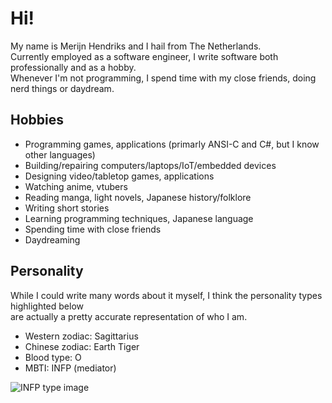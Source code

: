 # Hi!

My name is Merijn Hendriks and I hail from The Netherlands.  
Currently employed as a software engineer, I write software both professionally and as a hobby.  
Whenever I'm not programming, I spend time with my close friends, doing nerd things or daydream.

## Hobbies

- Programming games, applications (primarly ANSI-C and C#, but I know other languages)
- Building/repairing computers/laptops/IoT/embedded devices
- Designing video/tabletop games, applications
- Watching anime, vtubers
- Reading manga, light novels, Japanese history/folklore
- Writing short stories
- Learning programming techniques, Japanese language
- Spending time with close friends
- Daydreaming

## Personality

While I could write many words about it myself, I think the personality types highlighted below  
are actually a pretty accurate representation of who I am.

- Western zodiac: Sagittarius
- Chinese zodiac: Earth Tiger
- Blood type: O
- MBTI: INFP (mediator)

![INFP type image](./assets/img/about/infp.png)
